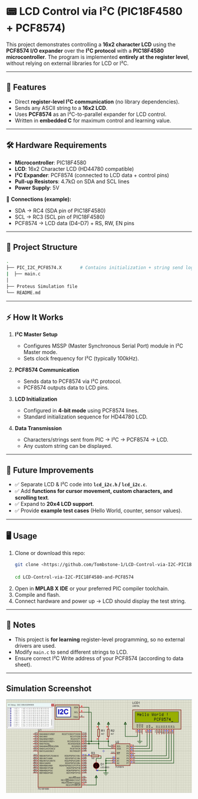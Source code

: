 # 📟 LCD Control via I²C (PIC18F4580 + PCF8574)  

This project demonstrates controlling a **16x2 character LCD** using the **PCF8574 I/O expander** over the **I²C protocol** with a **PIC18F4580 microcontroller**. The program is implemented **entirely at the register level**, without relying on external libraries for LCD or I²C.  

---

## 🚀 Features  

- Direct **register-level I²C communication** (no library dependencies).  
- Sends any ASCII string to a **16x2 LCD**.  
- Uses **PCF8574** as an I²C-to-parallel expander for LCD control.  
- Written in **embedded C** for maximum control and learning value.  
 

---

## 🛠️ Hardware Requirements  

- **Microcontroller**: PIC18F4580  
- **LCD**: 16x2 Character LCD (HD44780 compatible)  
- **I²C Expander**: PCF8574 (connected to LCD data + control pins)  
- **Pull-up Resistors**: 4.7kΩ on SDA and SCL lines  
- **Power Supply**: 5V  

📌 **Connections (example):**  
- SDA → RC4 (SDA pin of PIC18F4580)  
- SCL → RC3 (SCL pin of PIC18F4580)  
- PCF8574 → LCD data (D4–D7) + RS, RW, EN pins  

---

## 📂 Project Structure  

```bash
.
├── PIC_I2C_PCF8574.X       # Contains initialization + string send logic
|  ├── main.c
│
├── Proteus Simulation file
└── README.md
```

---

## ⚡ How It Works  

1. **I²C Master Setup**  
   - Configures MSSP (Master Synchronous Serial Port) module in I²C Master mode.  
   - Sets clock frequency for I²C (typically 100kHz).  

2. **PCF8574 Communication**  
   - Sends data to PCF8574 via I²C protocol.  
   - PCF8574 outputs data to LCD pins.  

3. **LCD Initialization**  
   - Configured in **4-bit mode** using PCF8574 lines.  
   - Standard initialization sequence for HD44780 LCD.  

4. **Data Transmission**  
   - Characters/strings sent from PIC → I²C → PCF8574 → LCD.  
   - Any custom string can be displayed.  

---

## 🧩 Future Improvements  

- ✅ Separate LCD & I²C code into **`lcd_i2c.h` / `lcd_i2c.c`**.  
- ✅ Add **functions for cursor movement, custom characters, and scrolling text**.  
- ✅ Expand to **20x4 LCD support**.  
- ✅ Provide **example test cases** (Hello World, counter, sensor values).  

---

## 🖥️ Usage  

1. Clone or download this repo:  
   ```bash
   git clone <https://github.com/Tombstone-1/LCD-Control-via-I2C-PIC18F4580-and-PCF8574.git>

   cd LCD-Control-via-I2C-PIC18F4580-and-PCF8574
   ```
2. Open in **MPLAB X IDE** or your preferred PIC compiler toolchain.  
3. Compile and flash.  
4. Connect hardware and power up → LCD should display the test string.  

---

## 📌 Notes  

- This project is **for learning** register-level programming, so no external drivers are used.  
- Modify `main.c` to send different strings to LCD.  
- Ensure correct I²C Write address of your PCF8574 (according to data sheet).  

---

## Simulation Screenshot
![Screenshot](PIC_I2C_pcf.jpg)
